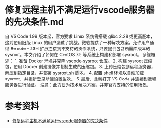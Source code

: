 # 修复远程主机不满足运行vscode服务器的先决条件.md
自 VS Code 1.99 版本起，官方要求 Linux 系统需搭载 glibc 2.28 或更高版本，这对使用旧版 Linux 的用户造成了挑战。微软提供了一种解决方案，允许用户通过 Remote - SSH 扩展连接到不支持的操作系统，只要提供包含所需库版本的 sysroot。本文介绍了如何在 CentOS 7.9 等系统上构建和部署 sysroot。 步骤概述： 1. 准备 Docker 环境并克隆 vscode-sysroot 仓库。 2. 构建 sysroot 压缩包，使用 Docker 创建镜像并复制生成的压缩包。 3. 上传压缩包到远程服务器，解压到指定目录，并部署 sysroot.sh 脚本。 4. 配置 shell 环境以自动加载 sysroot，并重新登录以使设置生效。 5. 最后，重新打开 VS Code 并连接到远程服务器进行验证。 注意：此方法为技术解决方案，并非官方支持的使用场景。






# 参考资料
 * [修复远程主机不满足运行vscode服务器的先决条件](https://remrin.xlog.app/vscode-remote-fix?locale=zh)